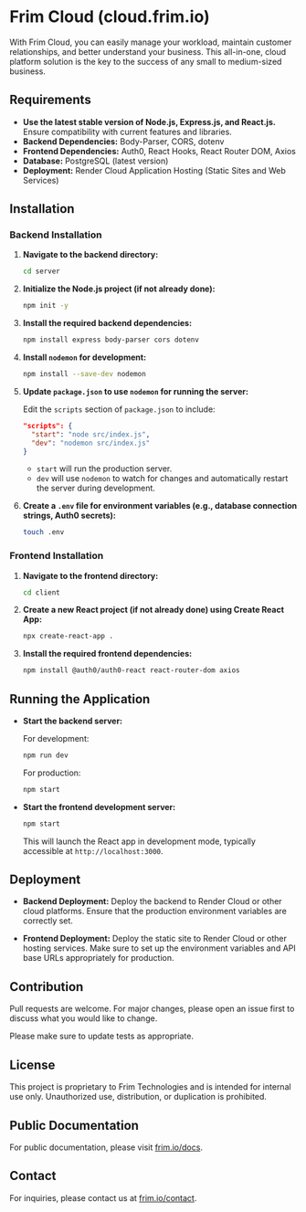 # Frim Cloud (cloud.frim.io)

With Frim Cloud, you can easily manage your workload, maintain customer relationships, and better understand your business. This all-in-one, cloud platform solution is the key to the success of any small to medium-sized business.

## Requirements

- **Use the latest stable version of Node.js, Express.js, and React.js.** Ensure compatibility with current features and libraries.
- **Backend Dependencies:** Body-Parser, CORS, dotenv
- **Frontend Dependencies:** Auth0, React Hooks, React Router DOM, Axios
- **Database:** PostgreSQL (latest version)
- **Deployment:** Render Cloud Application Hosting (Static Sites and Web Services)

## Installation

### Backend Installation

1. **Navigate to the backend directory:**

    ```bash
    cd server
    ```

2. **Initialize the Node.js project (if not already done):**

    ```bash
    npm init -y
    ```

3. **Install the required backend dependencies:**

    ```bash
    npm install express body-parser cors dotenv
    ```

4. **Install `nodemon` for development:**

    ```bash
    npm install --save-dev nodemon
    ```

5. **Update `package.json` to use `nodemon` for running the server:**

    Edit the `scripts` section of `package.json` to include:

    ```json
    "scripts": {
      "start": "node src/index.js",
      "dev": "nodemon src/index.js"
    }
    ```

    - `start` will run the production server.
    - `dev` will use `nodemon` to watch for changes and automatically restart the server during development.

6. **Create a `.env` file for environment variables (e.g., database connection strings, Auth0 secrets):**

    ```bash
    touch .env
    ```

### Frontend Installation

1. **Navigate to the frontend directory:**

    ```bash
    cd client
    ```

2. **Create a new React project (if not already done) using Create React App:**

    ```bash
    npx create-react-app .
    ```

3. **Install the required frontend dependencies:**

    ```bash
    npm install @auth0/auth0-react react-router-dom axios
    ```

## Running the Application

- **Start the backend server:**

    For development:

    ```bash
    npm run dev
    ```

    For production:

    ```bash
    npm start
    ```

- **Start the frontend development server:**

    ```bash
    npm start
    ```

    This will launch the React app in development mode, typically accessible at `http://localhost:3000`.

## Deployment

- **Backend Deployment:** Deploy the backend to Render Cloud or other cloud platforms. Ensure that the production environment variables are correctly set.

- **Frontend Deployment:** Deploy the static site to Render Cloud or other hosting services. Make sure to set up the environment variables and API base URLs appropriately for production.

## Contribution

Pull requests are welcome. For major changes, please open an issue first to discuss what you would like to change.

Please make sure to update tests as appropriate.

## License

This project is proprietary to Frim Technologies and is intended for internal use only. Unauthorized use, distribution, or duplication is prohibited.

## Public Documentation

For public documentation, please visit [frim.io/docs](https://frim.io/docs).

## Contact

For inquiries, please contact us at [frim.io/contact](https://frim.io/contact).